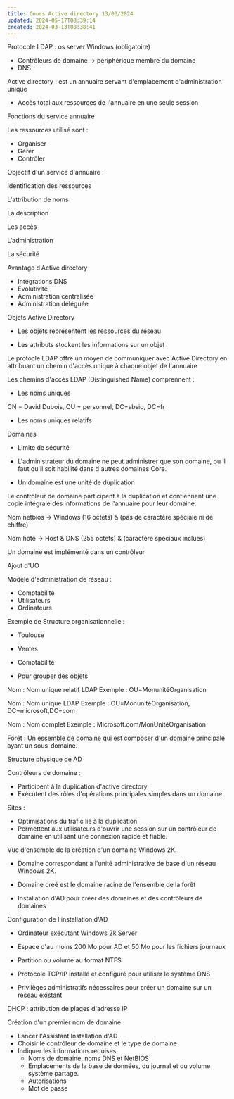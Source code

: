 ```yaml
---
title: Cours Active directory 13/03/2024
updated: 2024-05-17T08:39:14
created: 2024-03-13T08:38:41
---
```


Protocole LDAP : os server Windows (obligatoire)

- Contrôleurs de domaine -\> périphérique membre du domaine
- DNS

Active directory : est un annuaire servant d'emplacement d'administration unique

- Accès total aux ressources de l'annuaire en une seule session

Fonctions du service annuaire

Les ressources utilisé sont :

- Organiser
- Gérer
- Contrôler

Objectif d'un service d'annuaire :

Identification des ressources

L'attribution de noms

La description

Les accès

L'administration

La sécurité

Avantage d'Active directory

- Intégrations DNS
- Évolutivité
- Administration centralisée
- Administration déléguée

Objets Active Directory

- Les objets représentent les ressources du réseau

- Les attributs stockent les informations sur un objet

Le protocle LDAP offre un moyen de communiquer avec Active Directory en attribuant un chemin d'accès unique à chaque objet de l'annuaire

Les chemins d'accès LDAP (Distinguished Name) comprennent :

- Les noms uniques

CN = David Dubois, OU = personnel, DC=sbsio, DC=fr

- Les noms uniques relatifs

Domaines

- Limite de sécurité

- L'administrateur du domaine ne peut administrer que son domaine, ou il faut qu'il soit habilité dans d'autres domaines Core.

- Un domaine est une unité de duplication

Le contrôleur de domaine participent à la duplication et contiennent une copie intégrale des informations de l'annuaire pour leur domaine.

Nom netbios -\> Windows (16 octets) & (pas de caractère spéciale ni de chiffre)

Nom hôte -\> Host & DNS (255 octets) & (caractère spéciaux inclues)

Un domaine est implémenté dans un contrôleur

Ajout d'UO

Modèle d'administration de réseau :

- Comptabilité
- Utilisateurs
- Ordinateurs

Exemple de Structure organisationnelle :

- Toulouse
- Ventes
- Comptabilité

- Pour grouper des objets

Nom : Nom unique relatif LDAP
Exemple : OU=MonunitéOrganisation

Nom : Nom unique LDAP
Exemple : OU=MonunitéOrganisation, DC=microsoft,DC=com

Nom : Nom complet
Exemple : Microsoft.com/MonUnitéOrganisation

Forêt : Un essemble de domaine qui est composer d'un domaine principale ayant un sous-domaine.

Structure physique de AD

Contrôleurs de domaine :

- Participent à la duplication d'active directory
- Exécutent des rôles d'opérations principales simples dans un domaine

Sites :

- Optimisations du trafic lié à la duplication
- Permettent aux utilisateurs d'ouvrir une session sur un contrôleur de domaine en utilisant une connexion rapide et fiable.

Vue d'ensemble de la création d'un domaine Windows 2K.

- Domaine correspondant à l'unité administrative de base d'un réseau Windows 2K.

- Domaine créé est le domaine racine de l'ensemble de la forêt

- Installation d'AD pour créer des domaines et des contrôleurs de domaines

Configuration de l'installation d'AD

- Ordinateur exécutant Windows 2k Server

- Espace d'au moins 200 Mo pour AD et 50 Mo pour les fichiers journaux

- Partition ou volume au format NTFS

- Protocole TCP/IP installé et configuré pour utiliser le système DNS

- Privilèges administratifs nécessaires pour créer un domaine sur un réseau existant

DHCP : attribution de plages d'adresse IP

Création d'un premier nom de domaine

- Lancer l'Assistant Installation d'AD
- Choisir le contrôleur de domaine et le type de domaine
- Indiquer les informations requises
  - Noms de domaine, noms DNS et NetBIOS
  - Emplacements de la base de données, du journal et du volume système partage.
  - Autorisations
  - Mot de passe

